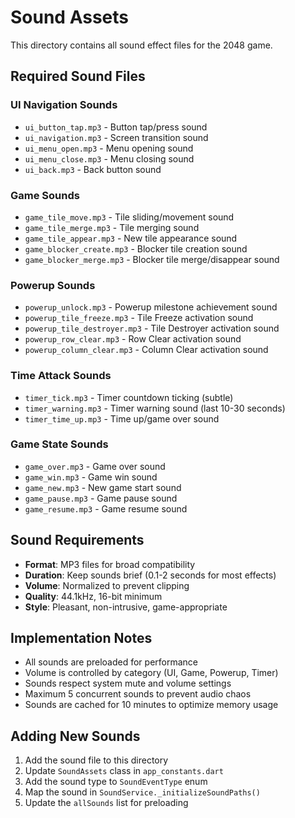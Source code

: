 # Sound Assets

This directory contains all sound effect files for the 2048 game.

## Required Sound Files

### UI Navigation Sounds
- `ui_button_tap.mp3` - Button tap/press sound
- `ui_navigation.mp3` - Screen transition sound
- `ui_menu_open.mp3` - Menu opening sound
- `ui_menu_close.mp3` - Menu closing sound
- `ui_back.mp3` - Back button sound

### Game Sounds
- `game_tile_move.mp3` - Tile sliding/movement sound
- `game_tile_merge.mp3` - Tile merging sound
- `game_tile_appear.mp3` - New tile appearance sound
- `game_blocker_create.mp3` - Blocker tile creation sound
- `game_blocker_merge.mp3` - Blocker tile merge/disappear sound

### Powerup Sounds
- `powerup_unlock.mp3` - Powerup milestone achievement sound
- `powerup_tile_freeze.mp3` - Tile Freeze activation sound
- `powerup_tile_destroyer.mp3` - Tile Destroyer activation sound
- `powerup_row_clear.mp3` - Row Clear activation sound
- `powerup_column_clear.mp3` - Column Clear activation sound

### Time Attack Sounds
- `timer_tick.mp3` - Timer countdown ticking (subtle)
- `timer_warning.mp3` - Timer warning sound (last 10-30 seconds)
- `timer_time_up.mp3` - Time up/game over sound

### Game State Sounds
- `game_over.mp3` - Game over sound
- `game_win.mp3` - Game win sound
- `game_new.mp3` - New game start sound
- `game_pause.mp3` - Game pause sound
- `game_resume.mp3` - Game resume sound

## Sound Requirements

- **Format**: MP3 files for broad compatibility
- **Duration**: Keep sounds brief (0.1-2 seconds for most effects)
- **Volume**: Normalized to prevent clipping
- **Quality**: 44.1kHz, 16-bit minimum
- **Style**: Pleasant, non-intrusive, game-appropriate

## Implementation Notes

- All sounds are preloaded for performance
- Volume is controlled by category (UI, Game, Powerup, Timer)
- Sounds respect system mute and volume settings
- Maximum 5 concurrent sounds to prevent audio chaos
- Sounds are cached for 10 minutes to optimize memory usage

## Adding New Sounds

1. Add the sound file to this directory
2. Update `SoundAssets` class in `app_constants.dart`
3. Add the sound type to `SoundEventType` enum
4. Map the sound in `SoundService._initializeSoundPaths()`
5. Update the `allSounds` list for preloading
